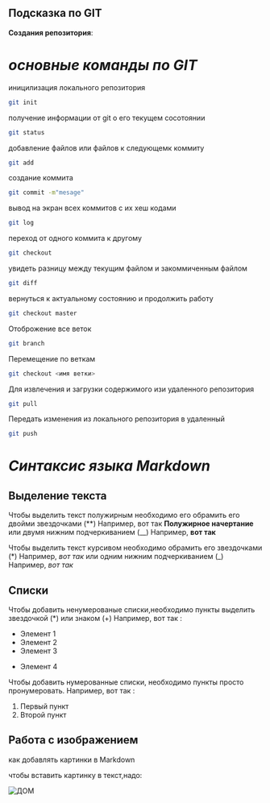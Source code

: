 ## Подсказка по GIT 

**Создания репозитория**:

# *основные команды по GIT*


иницилизация локального репозитория 
```sh
git init
```
получение информации от git о его текущем сосотоянии
```sh
git status
```
добавление файлов или файлов к следующемк коммиту
``` sh
git add
```
создание коммита
```sh
git commit -m"mesage"
```
вывод на экран всех коммитов с их хеш кодами
```sh
git log
```
переход от одного коммита к другому
```sh
git checkout
```
увидеть разницу между текущим файлом и закоммиченным файлом
```sh
git diff
```
вернуться к актуальному состоянию и продолжить работу
```sh
git checkout master
```

Отоброжение все веток 
```sh
git branch
```
Перемещение по веткам
```sh
git checkout <имя ветки>
```
Для извлечения и загрузки содержимого изи удаленного репозитория
```sh
git pull
```
Передать изменения из  локального репозитория в удаленный
```sh
git push
```


# *Синтаксис языка Markdown*

## Выделение текста

Чтобы выделить текст полужирным необходимо его обрамить его двойми звездочками (**) Например, вот так  **Полужирное начертание** или двумя нижним подчеркиванием (__) Например, __вот так__

Чтобы выделить текст курсивом необходимо обрамить его звездочками (*) Например, *вот так* или одним нижним подчеркиванием (_) Например, _вот так_


## Списки

Чтобы добавить ненумерованые списки,необходимо пункты выделить звездочкой (*) или знаком (+) Например, вот так : 

* Элемент 1
* Элемент 2
* Элемент 3
+ Элемент 4

Чтобы добавить нумерованные списки, необходимо пункты просто пронумеровать. Например, вот так :

1. Первый пункт
2. Второй пункт 

## Работа с изображением

как добавлять картинки в Markdown

чтобы вставить картинку в текст,надо:

![ДОМ](Ozero.jpg)